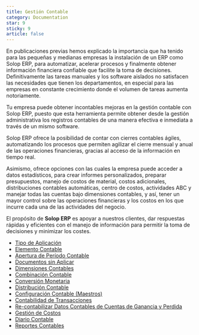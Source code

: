 ```yaml
---
title: Gestión Contable
category: Documentation
star: 9
sticky: 9
article: false
---
```


En publicaciones previas hemos explicado la importancia que ha tenido para las pequeñas y medianas empresas la instalación de un ERP como Solop ERP, para automatizar, acelerar procesos y finalmente obtener información financiera confiable que facilite la toma de decisiones. Definitivamente las tareas manuales y los software aislados no satisfacen las necesidades que tienen los departamentos, en especial para las empresas en constante crecimiento donde el volumen de tareas aumenta notoriamente.

Tu empresa puede obtener incontables mejoras en la gestión contable con Solop ERP, puesto que esta herramienta permite obtener desde la gestión administrativa los registros contables de una manera efectiva e inmediata a través de un mismo software.

Solop ERP ofrece la posibilidad de contar con cierres contables ágiles, automatizando los procesos que permiten agilizar el cierre mensual y anual de las operaciones financieras, gracias al acceso de la información en tiempo real.

Asimismo, ofrece opciones con las cuales la empresa puede acceder a datos estadísticos, para crear informes personalizados, preparar presupuestos, manejo de costos de material, costos adicionales, distribuciones contables automáticas, centro de costos, actividades ABC y manejar todas las cuentas bajo dimensiones contables, y así, tener un mayor control sobre las operaciones financieras y los costos en los que incurre cada una de las actividades del negocio.

El propósito de **Solop ERP** es apoyar a nuestros clientes, dar respuestas rápidas y eficientes con el manejo de información para permitir la toma de decisiones y minimizar los costes.

- [Tipo de Aplicación](type-application)
- [Elemento Contable](element)
- [Apertura de Período Contable](opening)
- [Documentos sin Aplicar](document)
- [Dimensiones Contables](dimensions)
- [Combinación Contable](combination)
- [Conversión Monetaria](conversion)
- [Distribución Contable](distribution)
- [Configuración Contable (Maestros)](configuration)
- [Contabilidad de Transacciones](accounting)
- [Re-contabilizar Datos Contables de Cuentas de Ganancia y Perdida](revenue)
- [Gestión de Costos](costs)
- [Diario Contable](diary)
- [Reportes Contables](reports)
